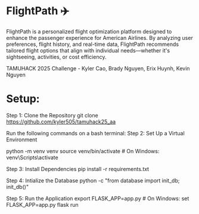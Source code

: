# FlightPath ✈️
FlightPath is a personalized flight optimization platform designed to enhance the passenger experience for American Airlines. By analyzing user preferences, flight history, and real-time data, FlightPath recommends tailored flight options that align with individual needs—whether it's sightseeing, activities, or cost efficiency.

TAMUHACK 2025 Challenge - Kyler Cao, Brady Nguyen, Erix Huynh, Kevin Nguyen

# Setup:
Step 1: Clone the Repository
git clone https://github.com/kyler505/tamuhack25_aa


Run the following commands on a bash terminal:
Step 2: Set Up a Virtual Environment

python -m venv venv
source venv/bin/activate  # On Windows: venv\Scripts\activate


Step 3: Install Dependencies
pip install -r requirements.txt


Step 4: Intialize the Database
python -c "from database import init_db; init_db()"

Step 5: Run the Application
export FLASK_APP=app.py  # On Windows: set FLASK_APP=app.py
flask run